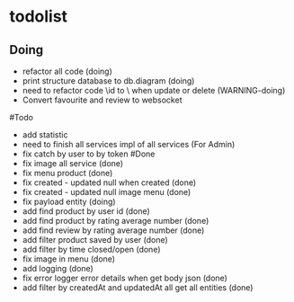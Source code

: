 # todolist


## Doing
- refactor all code (doing)
- print structure database to db.diagram (doing)
- need to refactor code \id to \ when update or delete (WARNING-doing)
- Convert favourite and review to websocket


#Todo
- add statistic 
- need to finish all services impl of all services (For Admin)
- fix catch by user to by token 
#Done
- fix image all service (done)
- fix menu product (done)
- fix created - updated null when created (done)
- fix created - updated null image menu (done)
- fix payload entity (doing)
- add find product by user id (done)
- add find product by rating average number (done)
- add find review by rating average number (done)
- add filter product saved by user (done)
- add filter by time closed/open (done)
- fix image in menu (done)
- add logging (done)
- fix error logger error details when get body json (done)
- add filter by createdAt and updatedAt all get all entities (done)


